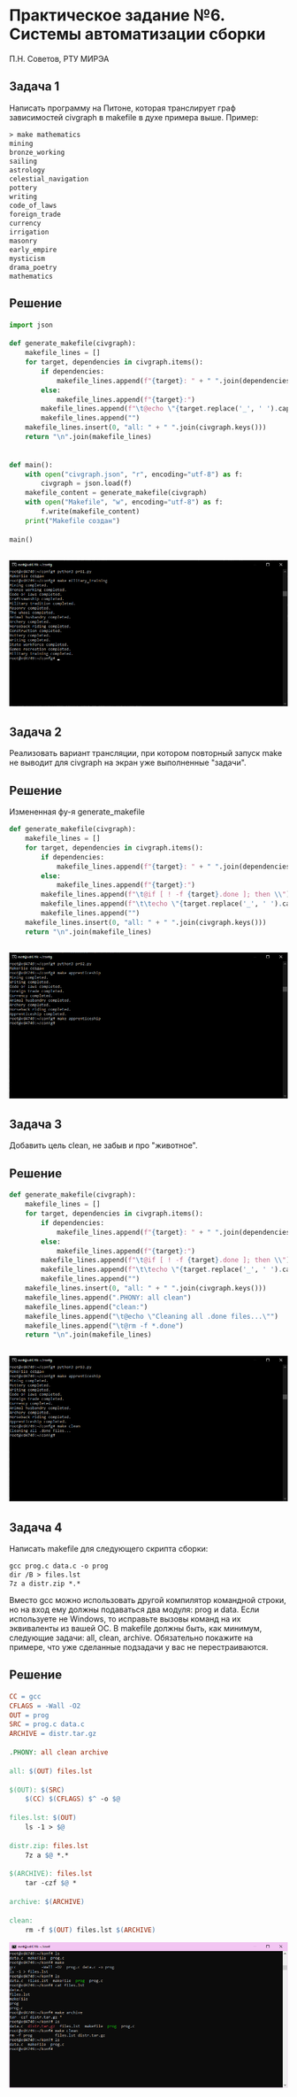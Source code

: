 # Практическое задание №6. Системы автоматизации сборки

П.Н. Советов, РТУ МИРЭА

## Задача 1

Написать программу на Питоне, которая транслирует граф зависимостей civgraph в makefile в духе примера выше.
Пример:

```
> make mathematics
mining
bronze_working
sailing
astrology
celestial_navigation
pottery
writing
code_of_laws
foreign_trade
currency
irrigation
masonry
early_empire
mysticism
drama_poetry
mathematics
```

## Решение
```py
import json

def generate_makefile(civgraph):
    makefile_lines = []
    for target, dependencies in civgraph.items():
        if dependencies:
            makefile_lines.append(f"{target}: " + " ".join(dependencies))
        else:
            makefile_lines.append(f"{target}:")
        makefile_lines.append(f"\t@echo \"{target.replace('_', ' ').capitalize()} completed.\"")
        makefile_lines.append("")
    makefile_lines.insert(0, "all: " + " ".join(civgraph.keys()))
    return "\n".join(makefile_lines)


def main():
    with open("civgraph.json", "r", encoding="utf-8") as f:
        civgraph = json.load(f)
    makefile_content = generate_makefile(civgraph)
    with open("Makefile", "w", encoding="utf-8") as f:
        f.write(makefile_content)
    print("Makefile создан")

main()
```

![img](img/image1.png)
---


## Задача 2

Реализовать вариант трансляции, при котором повторный запуск make не выводит для civgraph на экран уже выполненные "задачи".

## Решение
Измененная фу-я generate_makefile
```py
def generate_makefile(civgraph):
    makefile_lines = []
    for target, dependencies in civgraph.items():
        if dependencies:
            makefile_lines.append(f"{target}: " + " ".join(dependencies))
        else:
            makefile_lines.append(f"{target}:")
        makefile_lines.append(f"\t@if [ ! -f {target}.done ]; then \\")
        makefile_lines.append(f"\t\techo \"{target.replace('_', ' ').capitalize()} completed.\" && touch {target}.done; fi")
        makefile_lines.append("") 
    makefile_lines.insert(0, "all: " + " ".join(civgraph.keys()))
    return "\n".join(makefile_lines)
```

![img](img/image2.png)
---


## Задача 3

Добавить цель clean, не забыв и про "животное".

## Решение
```py
def generate_makefile(civgraph):
    makefile_lines = []
    for target, dependencies in civgraph.items():
        if dependencies:
            makefile_lines.append(f"{target}: " + " ".join(dependencies))
        else:
            makefile_lines.append(f"{target}:")
        makefile_lines.append(f"\t@if [ ! -f {target}.done ]; then \\")
        makefile_lines.append(f"\t\techo \"{target.replace('_', ' ').capitalize()} completed.\" && touch {target}.done; fi")
        makefile_lines.append("") 
    makefile_lines.insert(0, "all: " + " ".join(civgraph.keys()))
    makefile_lines.append(".PHONY: all clean")
    makefile_lines.append("clean:")
    makefile_lines.append("\t@echo \"Cleaning all .done files...\"")
    makefile_lines.append("\t@rm -f *.done")
    return "\n".join(makefile_lines)
```

![img](img/image3.png)
---


## Задача 4

Написать makefile для следующего скрипта сборки:

```
gcc prog.c data.c -o prog
dir /B > files.lst
7z a distr.zip *.*
```

Вместо gcc можно использовать другой компилятор командной строки, но на вход ему должны подаваться два модуля: prog и data.
Если используете не Windows, то исправьте вызовы команд на их эквиваленты из вашей ОС.
В makefile должны быть, как минимум, следующие задачи: all, clean, archive.
Обязательно покажите на примере, что уже сделанные подзадачи у вас не перестраиваются.

## Решение
```makefile
CC = gcc          
CFLAGS = -Wall -O2 
OUT = prog         
SRC = prog.c data.c 
ARCHIVE = distr.tar.gz

.PHONY: all clean archive

all: $(OUT) files.lst

$(OUT): $(SRC)
	$(CC) $(CFLAGS) $^ -o $@

files.lst: $(OUT)
	ls -1 > $@

distr.zip: files.lst
	7z a $@ *.*

$(ARCHIVE): files.lst
	tar -czf $@ *

archive: $(ARCHIVE)

clean:
	rm -f $(OUT) files.lst $(ARCHIVE)
```

![img](img/image4.png)
